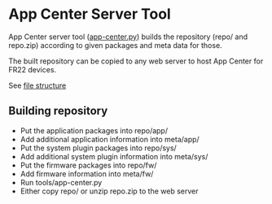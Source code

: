 # App Center Server Tool

App Center server tool ([app-center.py](../app-center.py)) builds the repository (repo/ and repo.zip) according to given packages and meta data for those.

The built repository can be copied to any web server to host App Center for FR22 devices.

See [file structure](server_tool_file_structure.md)

## Building repository
- Put the application packages into repo/app/
- Add additional application information into meta/app/
- Put the system plugin packages into repo/sys/
- Add additional system plugin information into meta/sys/
- Put the firmware packages into repo/fw/
- Add firmware information into meta/fw/
- Run tools/app-center.py
- Either copy repo/ or unzip repo.zip to the web server
